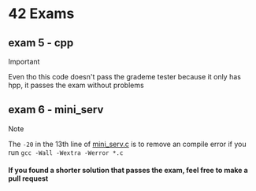 # 42 Exams
## exam 5 - cpp
> [!IMPORTANT]
> Even tho this code doesn't pass the grademe tester because it only has hpp, it passes the exam without problems

## exam 6 - mini_serv

> [!NOTE]
> The `-20` in the 13th line of [mini_serv.c](exam6/mini_serv/mini_serv.c#L13) is to remove an compile error if you run `gcc -Wall -Wextra -Werror *.c`

#### If you found a shorter solution that passes the exam, feel free to make a pull request